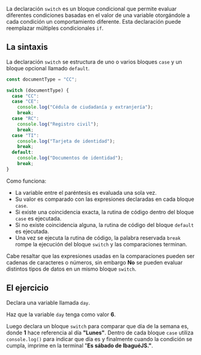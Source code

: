 La declaración `switch` es un bloque condicional que permite evaluar diferentes
condiciones basadas en el valor de una variable otorgándole a cada condición un
comportamiento diferente. Esta declaración puede reemplazar múltiples
condicionales `if`.

## La sintaxis

La declaración `switch` se estructura de uno o varios bloques `case` y un bloque
opcional llamado `default`.

```js
const documentType = "CC";

switch (documentType) {
  case "CC":
  case "CE":
    console.log("Cédula de ciudadanía y extranjería");
    break;
  case "RC":
    console.log("Registro civil");
    break;
  case "TI":
    console.log("Tarjeta de identidad");
    break;
  default:
    console.log("Documentos de identidad");
    break;
}
```

Como funciona:

- La variable entre el paréntesis es evaluada una sola vez.
- Su valor es comparado con las expresiones declaradas en cada bloque `case`.
- Si existe una coincidencia exacta, la rutina de código dentro del bloque `case` es ejecutada.
- Si no existe coincidencia alguna, la rutina de código del bloque `default` es ejecutada.
- Una vez se ejecuta la rutina de código, la palabra reservada `break` rompe la ejecución del bloque `switch` y las comparaciones terminan.

Cabe resaltar que las expresiones usadas en la comparaciones pueden ser cadenas
de caracteres o números, sin embargo **No** se pueden evaluar distintos tipos de
datos en un mismo bloque `switch`.

## El ejercicio
Declara una variable llamada `day`.

Haz que la variable `day` tenga como valor **6**.

Luego declara un bloque `switch` para comparar que día de la semana es, donde
**1** hace referencia al día **"Lunes"**. Dentro de cada bloque `case` utiliza
`console.log()` para indicar que día es y finalmente cuando la condición se
cumpla, imprime en la terminal "**Es sábado de IbaguéJS."**.
